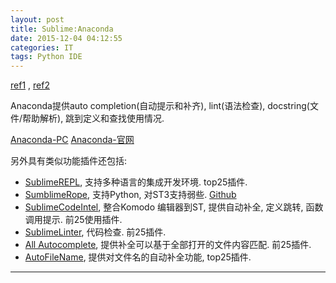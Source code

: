 ```yaml
---
layout: post
title: Sublime:Anaconda
date: 2015-12-04 04:12:55
categories: IT
tags: Python IDE
---
```


[ref1](http://sw897.github.io/2014/02/13/sublime-text-3-for-python/) , [ref2](http://koko.ntex.tw/wordpress/sublime-text3-python-ide-anaconda/)

Anaconda提供auto completion(自动提示和补齐), lint(语法检查), docstring(文件/帮助解析), 跳到定义和查找使用情况.

[Anaconda-PC](https://packagecontrol.io/packages/Anaconda)
[Anaconda-官网](http://damnwidget.github.io/anaconda/)

另外具有类似功能插件还包括: 

- [SublimeREPL](https://packagecontrol.io/packages/SublimeREPL), 支持多种语言的集成开发环境. top25插件.
- [SumblimeRope](https://packagecontrol.io/packages/SublimeRope), 支持Python, 对ST3支持弱些. [Github](https://github.com/JulianEberius/SublimeRope)
- [SublimeCodeIntel](https://packagecontrol.io/packages/SublimeCodeIntel), 整合Komodo 编辑器到ST, 提供自动补全, 定义跳转, 函数调用提示. 前25使用插件.
- [SublimeLinter](https://packagecontrol.io/packages/SublimeLinter), 代码检查. 前25插件.
- [All Autocomplete](https://packagecontrol.io/packages/All%20Autocomplete), 提供补全可以基于全部打开的文件内容匹配. 前25插件.
- [Auto​File​Name](https://packagecontrol.io/packages/AutoFileName), 提供对文件名的自动补全功能, top25插件.

------
